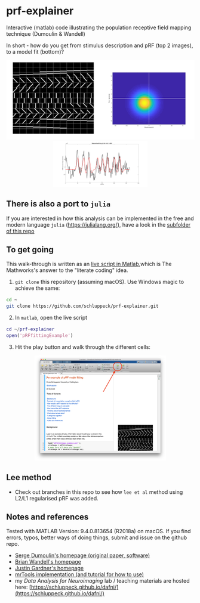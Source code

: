 # prf-explainer

Interactive (matlab) code illustrating the population receptive field mapping technique (Dumoulin &amp; Wandell)


In short - how do you get from stimulus description and pRF (top 2 images), to a model fit (bottom)?

<center>
<img src="./stim-image.png" width="50%"/><img src="./prf-model.png" width="50%"/><img src="./model-fit.png" width="50%"/>
</center>

## There is also a port to `julia`

If you are interested in how this analysis can be implemented in the free and modern language `julia` (https://julialang.org/), have a look in the [subfolder of this repo](julia/README.md)


## To get going

This walk-through is written as an [live script in Matlab](https://uk.mathworks.com/help/matlab/matlab_prog/what-is-a-live-script-or-function.html),which is The Mathworks's answer to the "literate coding" idea.

1. ``git clone`` this repository (assuming macOS). Use Windows magic to achieve the same:
```bash
cd ~
git clone https://github.com/schluppeck/prf-explainer.git
```

2. In `matlab`, open the live script
```MATLAB
cd ~/prf-explainer
open('pRFfittingExample')
```

3. Hit the play button and walk through the different cells:
<center>
<img src="./screenshot.png" width="70%">
</center>

## Lee method

- Check out branches in this repo to see how `lee et al` method using L2/L1 regularised pRF was added.


## Notes and references

Tested with MATLAB Version: 9.4.0.813654 (R2018a) on macOS. If you find errors, typos, better ways of doing things, submit and issue on the github repo.

- [Serge Dumoulin's homepage (original paper, software)](http://www.spinozacentre.nl/dumoulin/)
- [Brian Wandell's homepage](https://web.stanford.edu/group/vista/cgi-bin/wandell/)
- [Justin Gardner's homepage](http://gru.stanford.edu/doku.php/shared/home)
- [mrTools implementation (and tutorial for how to use)](http://gru.stanford.edu/doku.php/mrTools/tutorialsprf)
- my *Data Analysis for Neuroimaging* lab / teaching materials are hosted here: [https://schluppeck.github.io/dafni/](https://schluppeck.github.io/dafni/)
